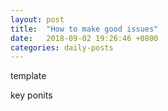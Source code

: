 ```yaml
---
layout: post
title:  "How to make good issues"
date:   2018-09-02 19:26:46 +0800
categories: daily-posts
---
```


template

key ponits
